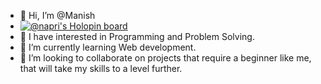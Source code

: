 - 👋 Hi, I’m @Manish
- [![@napri's Holopin board](https://holopin.me/napri)](https://holopin.io/@napri)
- 👀 I have interested in Programming and Problem Solving.
- 🌱 I’m currently learning Web development.
- 💞️ I’m looking to collaborate on projects that require a beginner like me, that will take my skills to a level further.




<!---
Naprila/Naprila is a ✨ special ✨ repository because its `README.md` (this file) appears on your GitHub profile.
You can click the Preview link to take a look at your changes.
--->

